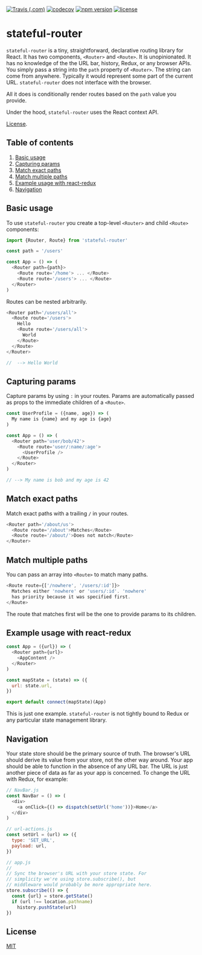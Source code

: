 [![Travis (.com)](https://img.shields.io/travis/com/quxbaz/stateful-router)](https://travis-ci.com/github/quxbaz/stateful-router)
[![codecov](https://codecov.io/gh/quxbaz/stateful-router/branch/main/graph/badge.svg?token=8GSO2J2W2H)](https://codecov.io/gh/quxbaz/stateful-router)
[![npm version](https://img.shields.io/npm/v/stateful-router.svg)](https://www.npmjs.com/package/stateful-router)
[![license](https://img.shields.io/badge/license-MIT-green.svg)](https://www.mit.edu/~amini/LICENSE.md)

# stateful-router
`stateful-router` is a tiny, straightforward, declarative routing
library for React. It has two components, `<Router>` and `<Route>`. It
is unopinionated. It has no knowledge of the the URL bar, history,
Redux, or any browser APIs. You simply pass a string into the `path`
property of `<Router>`. The string can come from anywhere. Typically
it would represent some part of the current URL. `stateful-router`
does not interface with the browser.

All it does is conditionally render routes based on the `path` value
you provide.

Under the hood, `stateful-router` uses the React context API.

[License](#license).


## Table of contents
1. [Basic usage](#basic-usage)
2. [Capturing params](#capturing-params)
3. [Match exact paths](#match-exact-paths)
4. [Match multiple paths](#match-multiple-paths)
5. [Example usage with react-redux](#example-usage-with-react-redux)
6. [Navigation](#navigation)


## Basic usage
To use `stateful-router` you create a top-level `<Router>` and child
`<Route>` components:
```javascript
import {Router, Route} from 'stateful-router'

const path = '/users'

const App = () => (
  <Router path={path}>
    <Route route='/home'> ... </Route>
    <Route route='/users'> ... </Route>
  </Router>
)
```
Routes can be nested arbitrarily.
```javascript
<Router path='/users/all'>
  <Route route='/users'>
    Hello
    <Route route='/users/all'>
      World
    </Route>
  </Route>
</Router>

//  --> Hello World
```


## Capturing params
Capture params by using `:` in your routes. Params are automatically
passed as props to the immediate children of a `<Route>`.
```javascript
const UserProfile = ({name, age}) => (
  My name is {name} and my age is {age}
)

const App = () => (
  <Router path='user/bob/42'>
    <Route route='user/:name/:age'>
      <UserProfile />
    </Route>
  </Router>
)

// --> My name is bob and my age is 42
```


## Match exact paths
Match exact paths with a trailing `/` in your routes.
```javascript
<Router path='/about/us'>
  <Route route='/about'>Matches</Route>
  <Route route='/about/'>Does not match</Route>
</Router>
```


## Match multiple paths
You can pass an array into `<Route>` to match many paths.
```javascript
<Route route={['/nowhere', '/users/:id']}>
  Matches either 'nowhere' or 'users/:id'. 'nowhere'
  has priority because it was specified first.
</Route>
```
The route that matches first will be the one to provide params to its children.


## Example usage with react-redux
```javascript
const App = ({url}) => (
  <Router path={url}>
    <AppContent />
  </Router>
)

const mapState = (state) => ({
  url: state.url,
})

export default connect(mapState)(App)
```
This is just one example. `stateful-router` is not tightly bound to Redux or any
particular state management library.


## Navigation
Your state store should be the primary source of truth.
The browser's URL should derive its value from your store,
not the other way around. Your app should be able to
function in the absence of any URL bar. The URL is just
another piece of data as far as your app is concerned. To
change the URL with Redux, for example:
```javascript
// NavBar.js
const NavBar = () => (
  <div>
    <a onClick={() => dispatch(setUrl('home'))}>Home</a>
  </div>
)

// url-actions.js
const setUrl = (url) => ({
  type: 'SET_URL',
  payload: url,
})

// app.js
//
// Sync the browser's URL with your store state. For
// simplicity we're using store.subscribe(), but
// middleware would probably be more appropriate here.
store.subscribe(() => {
  const {url} = store.getState()
  if (url !== location.pathname)
    history.pushState(url)
})
```


## License
[MIT](https://www.mit.edu/~amini/LICENSE.md)
